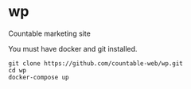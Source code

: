 # wp
Countable marketing site

You must have docker and git installed.

```
git clone https://github.com/countable-web/wp.git
cd wp
docker-compose up
```

